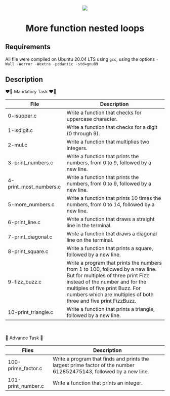 <h4 align="center">
<div class=HeasderSticker>
<img src="https://media.giphy.com/media/765ccrAiB0g9z6EApL/giphy.gif"/>
  <h1 align="center"> More function nested loops </h1>
</div>
</h4>

## Requirements
All file were compiled on Ubuntu 20.04 LTS using `gcc`, using the options `-Wall -Werror -Wextra -pedantic -std=gnu89` 

## Description

❤️‍🔥 Mandatory Task ❤️‍🔥

| File                   | Description                                                                                                                                                                                                                                                 |
|------------------------|-------------------------------------------------------------------------------------------------------------------------------------------------------------------------------------------------------------------------------------------------------------|
| 0-isupper.c            | Write a function that checks for uppercase character.                                                                                                                                                                                                       |
| 1-isdigit.c            | Write a function that checks for a digit (0 through 9).                                                                                                                                                                                                     |
| 2-mul.c                | Write a function that multiplies two integers.                                                                                                                                                                                                              |
| 3-print_numbers.c      | Write a function that prints the numbers, from 0 to 9, followed by a new line.                                                                                                                                                                              |
| 4-print_most_numbers.c | Write a function that prints the numbers, from 0 to 9, followed by a new line.                                                                                                                                                                              |
| 5-more_numbers.c       | Write a function that prints 10 times the numbers, from 0 to 14, followed by a new line.                                                                                                                                                                    |
| 6-print_line.c         | Write a function that draws a straight line in the terminal.                                                                                                                                                                                                |
| 7-print_diagonal.c     | Write a function that draws a diagonal line on the terminal.                                                                                                                                                                                                |
| 8-print_square.c       | Write a function that prints a square, followed by a new line.                                                                                                                                                                                              |
| 9-fizz_buzz.c          | Write a program that prints the numbers from 1 to 100, followed by a new line. But for multiples of three print Fizz instead of the number and for the multiples of five print Buzz. For numbers which are multiples of both three and five print FizzBuzz. |
| 10-print_triangle.c    | Write a function that prints a triangle, followed by a new line.                                                                                                                                                                                            |
<br>

🤎 Advance Task 🤎

| Files              | Description                                                                                                        |
|--------------------|--------------------------------------------------------------------------------------------------------------------|
| 100-prime_factor.c | Write a program that finds and prints the largest prime factor of the number 612852475143, followed by a new line. |
| 101-print_number.c | Write a function that prints an integer.                                                                           |

